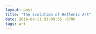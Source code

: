 ```yaml
---
layout: post
title: "The Evolution of Hellenic Art"
date: 2016-08-11 03:09:55 -0700
tags: art
---
```



